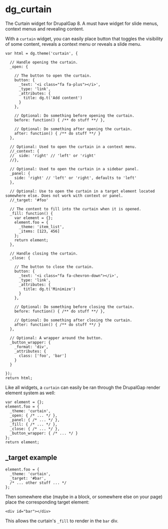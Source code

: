 # dg_curtain

The Curtain widget for DrupalGap 8. A must have widget for slide menus, context menus and revealing content.

With a `curtain` widget, you can easily place button that toggles the visibility of some content, reveals a context
menu or reveals a slide menu.

```
var html = dg.theme('curtain', {

  // Handle opening the curtain.
  _open: {
  
    // The button to open the curtain.
    button: {
      _text: '<i class="fa fa-plus"></i>',
      _type: 'link',
      _attributes: {
        title: dg.t('Add content')
      }
    },
    
    // Optional: Do something before opening the curtain.
    before: function() { /** do stuff **/ },
    
    // Optional: Do something after opening the curtain.
    after: function() { /** do stuff **/ }
  },
  
  // Optional: Used to open the curtain in a context menu.
  //_context: {
  //  side: 'right' // 'left' or 'right'
  //},

  // Optional: Used to open the curtain in a sidebar panel.
  _panel: {
    side: 'right' // 'left' or 'right', defaults to 'left'
  },
  
  // Optional: Use to open the curtain in a target element located somewhere else. Does not work with context or panel.
  //_target: '#foo'

  // The content to fill into the curtain when it is opened.
  _fill: function() {
    var element = {};
    element.foo = {
      _theme: 'item_list',
      _items: [123, 456]
    };
    return element;
  },
  
  // Handle closing the curtain.
  _close: {
  
    // The button to close the curtain.
    button: {
      _text: '<i class="fa fa-chevron-down"></i>',
      _type: 'link',
      _attributes: {
        title: dg.t('Minimize')
      }
    },
    
    // Optional: Do something before closing the curtain.
    before: function() { /** do stuff **/ },
    
    // Optional: Do something after closing the curtain.
    after: function() { /** do stuff **/ }
  },
  
  // Optional: A wrapper around the button.
  _button_wrapper: {
    _format: 'div',
    _attributes: {
      class: ['foo', 'bar']
    }
  }
  
});
return html;
```

Like all widgets, a `curtain` can easily be ran through the DrupalGap render element system as well:

```
var element = {};
element.foo = {
  _theme: 'curtain',
  _open: { /* ... */ },
  _panel: { /* ... */ },
  _fill: { /* ... */ },
  _close: { /* ... */ },
  _button_wrapper: { /* ... */ }
};
return element;
```

## _target example

```
element.foo = {
  _theme: 'curtain',
  _target: '#bar',
  /* ... other stuff ... */
};
```

Then somewhere else (maybe in a block, or somewhere else on your page) place the corresponding target element:

```
<div id="bar"></div>
```

This allows the curtain's `_fill` to render in the `bar` div.
